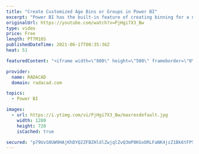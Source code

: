 ```yaml
---
title: "Create Customized Age Bins or Groups in Power BI"
excerpt: "Power BI has the built-in feature of creating binning for a numeric field such as age. However, the default binning will create bins of equal size. If you want to create bins of different sizes, then you need to create that as a custom column. Fortunately, Power Query has transformations that can help."
originalUrl: https://youtube.com/watch?v=PjHgi7X3_Bw
type: video
price: Free
length: PT7M10S
publishedDateTime: 2021-06-17T00:35:36Z
heat: 51

featuredContent: "<iframe width=\"800\" height=\"500\" frameborder=\"0\" src=\"https://www.youtube.com/embed/PjHgi7X3_Bw\" allow=\"accelerometer; autoplay; encrypted-media; gyroscope; picture-in-picture\" allowfullscreen></iframe>"

provider:
  name: RADACAD
  domain: radacad.com

topics:
  - Power BI

images:
  - url: https://i.ytimg.com/vi/PjHgi7X3_Bw/maxresdefault.jpg
    width: 1280
    height: 720
    isCached: true

secured: "p79UvS0UW9HAjKhDYQ2ZFBZHldlZwjqlZvQ3mP0KGxORLFaNK4jzZ1Bk6tFPSM9z6uC+nZjaZ+gJPlka6YByW0OMHu0Kax6W4A2jThs6oIjP8cxE2AE41YC/MeI+x62gi73J7ayTB+n04BWY2mCfKF17GixU6Yb0yJqCMHSTD1wjvPPhW9hFMwuASDxBNsizMTKBLVYRNhrd75ZjlK/rbNxvq/5lYTyJXsCLIT3yLZldvFnDwsAVa470QrVAHDvr6mh65/t0Dcdc4dDwA4Wrd4REz3fGEKHSyV3Gj1Vw/N2zbRSAL/Q5AM9+bqyEt8Lki6uRR/KT45WSbHSQZUPYjsrZSS9oKpGChoVv3oT3WmkOk7Hs0en7GecK+6ezQrpgUmQojpHDpwQ6exeFT0YjypO9ydRHgnj8VoPS3YIy6zE=;+17d7TOCOsrZ0WtWN6ciDw=="
---
```


